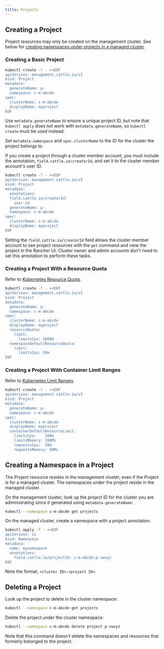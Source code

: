 ```yaml
---
title: Projects
---
```


<head>
  <link rel="canonical" href="https://ranchermanager.docs.rancher.com/api/workflows/projects"/>
</head>

## Creating a Project

Project resources may only be created on the management cluster. See below for [creating namespaces under projects in a managed cluster](#creating-a-namespace-in-a-project).

### Creating a Basic Project

```bash
kubectl create -f - <<EOF
apiVersion: management.cattle.io/v3
kind: Project
metadata:
  generateName: p-
  namespace: c-m-abcde
spec:
  clusterName: c-m-abcde
  displayName: myproject
EOF
```

Use `metadata.generateName` to ensure a unique project ID, but note that `kubectl apply` does not work with `metadata.generateName`, so `kubectl create` must be used instead.

Set `metadata.namespace` and `spec.clusterName` to the ID for the cluster the project belongs to.

If you create a project through a cluster member account, you must include the annotation, `field.cattle.io/creatorId`, and set it to the cluster member account's user ID.

```bash
kubectl create -f - <<EOF
apiVersion: management.cattle.io/v3
kind: Project
metadata:
  annotations: 
  field.cattle.io/creatorId:
    user-id
  generateName: p-
  namespace: c-m-abcde
spec:
  clusterName: c-m-abcde
  displayName: myproject
EOF
```

Setting the `field.cattle.io/creatorId` field allows the cluster member account to see project resources with the `get` command and view the project in the Rancher UI. Cluster owner and admin accounts don't need to set this annotation to perform these tasks.

### Creating a Project With a Resource Quota

Refer to [Kubernetes Resource Quota](https://kubernetes.io/docs/concepts/policy/resource-quotas/).

```bash
kubectl create -f - <<EOF
apiVersion: management.cattle.io/v3
kind: Project
metadata:
  generateName: p-
  namespace: c-m-abcde
spec:
  clusterName: c-m-abcde
  displayName: myproject
  resourceQuota:
    limit:
      limitsCpu: 1000m
  namespaceDefaultResourceQuota:
    limit:
      limitsCpu: 50m
EOF
```

### Creating a Project With Container Limit Ranges

Refer to [Kubernetes Limit Ranges](https://kubernetes.io/docs/concepts/policy/limit-range/).

```bash
kubectl create -f - <<EOF
apiVersion: management.cattle.io/v3
kind: Project
metadata:
  generateName: p-
  namespace: c-m-abcde
spec:
  clusterName: c-m-abcde
  displayName: myproject
  containerDefaultResourceLimit:
    limitsCpu:    100m
    limitsMemory: 100Mi
    requestsCpu:  50m
    requestsMemory: 50Mi
```

## Creating a Namespace in a Project

The Project resource resides in the management cluster, even if the Project is for a managed cluster. The namespaces under the project reside in the managed cluster.

On the management cluster, look up the project ID for the cluster you are administrating since it generated using `metadata.generateName`:

```bash
kubectl --namespace c-m-abcde get projects
```

On the managed cluster, create a namespace with a project annotation:

```bash
kubectl apply -f - <<EOF
apiVersion: v1
kind: Namespace
metadata:
  name: mynamespace
  annotations:
    field.cattle.io/projectId: c-m-abcde:p-vwxyz
EOF
```

Note the format, `<cluster ID>:<project ID>`.

## Deleting a Project

Look up the project to delete in the cluster namespace:

```bash
kubectl --namespace c-m-abcde get projects
```

Delete the project under the cluster namespace:

```bash
kubectl --namespace c-m-abcde delete project p-vwxyz
```

Note that this command doesn't delete the namespaces and resources that formerly belonged to the project.
